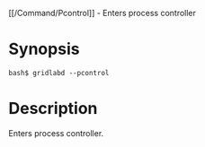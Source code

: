 [[/Command/Pcontrol]] -  Enters process controller

# Synopsis
~~~
bash$ gridlabd --pcontrol                                              
~~~

# Description

 Enters process controller.

